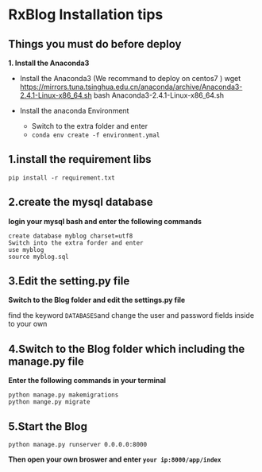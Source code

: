 # RxBlog Installation tips

## Things you must do before deploy

**1. Install the Anaconda3**

- Install the Anaconda3 (We recommand to deploy on centos7 )
    wget https://mirrors.tuna.tsinghua.edu.cn/anaconda/archive/Anaconda3-2.4.1-Linux-x86_64.sh
    bash Anaconda3-2.4.1-Linux-x86_64.sh 
  

- Install the anaconda Environment

  - Switch to the extra folder and enter
  - ```conda env create -f environment.ymal```


## 1.install the requirement libs

    pip install -r requirement.txt
    
## 2.create the mysql database

**login your mysql bash and enter the following commands**
    
    create database myblog charset=utf8
    Switch into the extra forder and enter
    use myblog
    source myblog.sql
    

## 3.Edit the setting.py file

**Switch to the Blog folder and edit the settings.py file**

find the keyword ```DATABASES```and change the user and password fields inside to your own
  
## 4.Switch to the Blog folder which including the manage.py file

**Enter the following commands in your terminal**

    python manage.py makemigrations
    python mange.py migrate

## 5.Start the Blog

    python manage.py runserver 0.0.0.0:8000
    
**Then open your own broswer and enter ```your ip:8000/app/index```**
